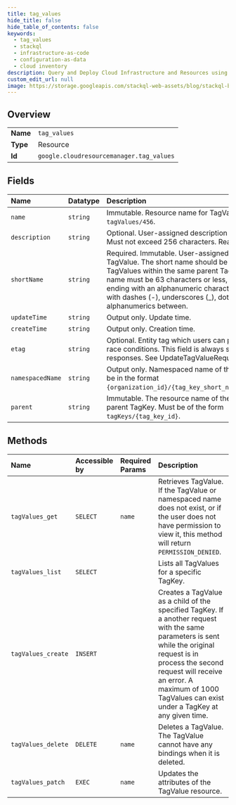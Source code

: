 ```yaml
---
title: tag_values
hide_title: false
hide_table_of_contents: false
keywords:
  - tag_values
  - stackql
  - infrastructure-as-code
  - configuration-as-data
  - cloud inventory
description: Query and Deploy Cloud Infrastructure and Resources using SQL
custom_edit_url: null
image: https://storage.googleapis.com/stackql-web-assets/blog/stackql-blog-post-featured-image.png
---
```

  
    

## Overview
<table><tbody>
<tr><td><b>Name</b></td><td><code>tag_values</code></td></tr>
<tr><td><b>Type</b></td><td>Resource</td></tr>
<tr><td><b>Id</b></td><td><code>google.cloudresourcemanager.tag_values</code></td></tr>
</tbody></table>

## Fields
| Name | Datatype | Description |
|:-----|:---------|:------------|
| `name` | `string` | Immutable. Resource name for TagValue in the format `tagValues/456`. |
| `description` | `string` | Optional. User-assigned description of the TagValue. Must not exceed 256 characters. Read-write. |
| `shortName` | `string` | Required. Immutable. User-assigned short name for TagValue. The short name should be unique for TagValues within the same parent TagKey. The short name must be 63 characters or less, beginning and ending with an alphanumeric character ([a-z0-9A-Z]) with dashes (-), underscores (_), dots (.), and alphanumerics between. |
| `updateTime` | `string` | Output only. Update time. |
| `createTime` | `string` | Output only. Creation time. |
| `etag` | `string` | Optional. Entity tag which users can pass to prevent race conditions. This field is always set in server responses. See UpdateTagValueRequest for details. |
| `namespacedName` | `string` | Output only. Namespaced name of the TagValue. Must be in the format `{organization_id}/{tag_key_short_name}/{short_name}`. |
| `parent` | `string` | Immutable. The resource name of the new TagValue's parent TagKey. Must be of the form `tagKeys/{tag_key_id}`. |
## Methods
| Name | Accessible by | Required Params | Description |
|:-----|:--------------|:----------------|:------------|
| `tagValues_get` | `SELECT` | `name` | Retrieves TagValue. If the TagValue or namespaced name does not exist, or if the user does not have permission to view it, this method will return `PERMISSION_DENIED`. |
| `tagValues_list` | `SELECT` |  | Lists all TagValues for a specific TagKey. |
| `tagValues_create` | `INSERT` |  | Creates a TagValue as a child of the specified TagKey. If a another request with the same parameters is sent while the original request is in process the second request will receive an error. A maximum of 1000 TagValues can exist under a TagKey at any given time. |
| `tagValues_delete` | `DELETE` | `name` | Deletes a TagValue. The TagValue cannot have any bindings when it is deleted. |
| `tagValues_patch` | `EXEC` | `name` | Updates the attributes of the TagValue resource. |
